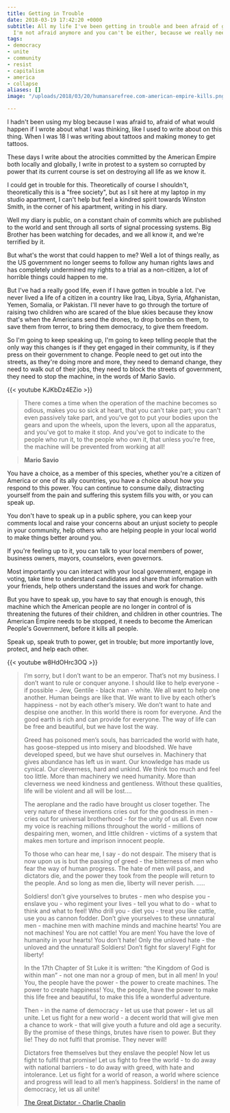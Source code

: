 ```yaml
---
title: Getting in Trouble
date: 2018-03-19 17:42:20 +0000
subtitle: All my life I've been getting in trouble and been afraid of getting in trouble.
  I'm not afraid anymore and you can't be either, because we really need your help.
tags:
- democracy
- unite
- community
- resist
- capitalism
- america
- collapse
aliases: []
image: "/uploads/2018/03/20/humansarefree.com-american-empire-kills.png"

---
```

I hadn't been using my blog because I was afraid to, afraid of what would happen if I wrote about what I was thinking, like I used to write about on this thing. When I was 18 I was writing about tattoos and making money to get tattoos.

These days I write about the atrocities committed by the American Empire both locally and globally, I write in protest to a system so corrupted by power that its current course is set on destroying all life as we know it.

I could get in trouble for this. Theoretically of course I shouldn't, theoretically this is a "free society", but as I sit here at my laptop in my studio apartment, I can't help but feel a kindred spirit towards Winston Smith, in the corner of his apartment, writing in his diary.

Well my diary is public, on a constant chain of commits which are published to the world and sent through all sorts of signal processing systems. Big Brother has been watching for decades, and we all know it, and we're terrified by it.

But what's the worst that could happen to me? Well a lot of things really, as the US government no longer seems to follow any human rights laws and has completely undermined my rights to a trial as a non-citizen, a lot of horrible things could happen to me.

But I've had a really good life, even if I have gotten in trouble a lot. I've never lived a life of a citizen in a country like Iraq, Libya, Syria, Afghanistan, Yemen, Somalia, or Pakistan. I'll never have to go through the torture of raising two children who are scared of the blue skies because they know that's when the Americans send the drones, to drop bombs on them, to save them from terror, to bring them democracy, to give them freedom.

So I'm going to keep speaking up, I'm going to keep telling people that the only way this changes is if they get engaged in their community, is if they press on their government to change. People need to get out into the streets, as they're doing more and more, they need to demand change, they need to walk out of their jobs, they need to block the streets of government, they need to stop the machine, in the words of Mario Savio.

{{< youtube KJKbDz4EZio >}}

> There comes a time when the operation of the machine becomes so odious, makes you so sick at heart, that you can't take part; you can't even passively take part, and you've got to put your bodies upon the gears and upon the wheels, upon the levers, upon all the apparatus, and you've got to make it stop. And you've got to indicate to the people who run it, to the people who own it, that unless you're free, the machine will be prevented from working at all!<br/>

> <strong>Mario Savio</strong>

You have a choice, as a member of this species, whether you're a citizen of America or one of its ally countries, you have a choice about how you respond to this power. You can continue to consume daily, distracting yourself from the pain and suffering this system fills you with, or you can speak up.

You don't have to speak up in a public sphere, you can keep your comments local and raise your concerns about an unjust society to people in your community, help others who are helping people in your local world to make things better around you.

If you're feeling up to it, you can talk to your local members of power, business owners, mayors, counselors, even governors.

Most importantly you can interact with your local government, engage in voting, take time to understand candidates and share that information with your friends, help others understand the issues and work for change.

But you have to speak up, you have to say that enough is enough, this machine which the American people are no longer in control of is threatening the futures of their children, and children in other countries. The American Empire needs to be stopped, it needs to become the American People's Government, before it kills all people.

Speak up, speak truth to power, get in trouble; but more importantly love, protect, and help each other.

{{< youtube w8HdOHrc3OQ >}}

> I’m sorry, but I don’t want to be an emperor. That’s not my business. I don’t want to rule or conquer anyone. I should like to help everyone - if possible - Jew, Gentile - black man - white. We all want to help one another. Human beings are like that. We want to live by each other’s happiness - not by each other’s misery. We don’t want to hate and despise one another. In this world there is room for everyone. And the good earth is rich and can provide for everyone. The way of life can be free and beautiful, but we have lost the way.
>
> Greed has poisoned men’s souls, has barricaded the world with hate, has goose-stepped us into misery and bloodshed. We have developed speed, but we have shut ourselves in. Machinery that gives abundance has left us in want. Our knowledge has made us cynical. Our cleverness, hard and unkind. We think too much and feel too little. More than machinery we need humanity. More than cleverness we need kindness and gentleness. Without these qualities, life will be violent and all will be lost….
>
> The aeroplane and the radio have brought us closer together. The very nature of these inventions cries out for the goodness in men - cries out for universal brotherhood - for the unity of us all. Even now my voice is reaching millions throughout the world - millions of despairing men, women, and little children - victims of a system that makes men torture and imprison innocent people.
>
> To those who can hear me, I say - do not despair. The misery that is now upon us is but the passing of greed - the bitterness of men who fear the way of human progress. The hate of men will pass, and dictators die, and the power they took from the people will return to the people. And so long as men die, liberty will never perish. …..
>
> Soldiers! don’t give yourselves to brutes - men who despise you - enslave you - who regiment your lives - tell you what to do - what to think and what to feel! Who drill you - diet you - treat you like cattle, use you as cannon fodder. Don’t give yourselves to these unnatural men - machine men with machine minds and machine hearts! You are not machines! You are not cattle! You are men! You have the love of humanity in your hearts! You don’t hate! Only the unloved hate - the unloved and the unnatural! Soldiers! Don’t fight for slavery! Fight for liberty!
>
> In the 17th Chapter of St Luke it is written: “the Kingdom of God is within man” - not one man nor a group of men, but in all men! In you! You, the people have the power - the power to create machines. The power to create happiness! You, the people, have the power to make this life free and beautiful, to make this life a wonderful adventure.
>
> Then - in the name of democracy - let us use that power - let us all unite. Let us fight for a new world - a decent world that will give men a chance to work - that will give youth a future and old age a security. By the promise of these things, brutes have risen to power. But they lie! They do not fulfil that promise. They never will!
>
> Dictators free themselves but they enslave the people! Now let us fight to fulfil that promise! Let us fight to free the world - to do away with national barriers - to do away with greed, with hate and intolerance. Let us fight for a world of reason, a world where science and progress will lead to all men’s happiness. Soldiers! in the name of democracy, let us all unite!
>
> [The Great Dictator - Charlie Chaplin](http://www.charliechaplin.com/en/synopsis/articles/29-The-Great-Dictator-s-Speech)